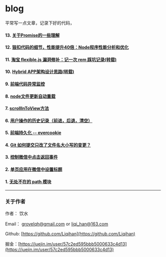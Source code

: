 # blog
平常写一点文章，记录下好的代码，


#### 13. [关于Promise的一些理解](https://github.com/Liqihan/blog/issues/16)
#### 12. [狠扣代码的细节，性能提升40倍：Node程序性能分析和优化](https://github.com/Liqihan/blog/blob/master/doc/%E8%B5%84%E8%AE%AF%E5%90%8E%E5%8F%B0%E5%88%86%E4%BA%AB%EF%BC%9ANode%E7%A8%8B%E5%BA%8F%E6%80%A7%E8%83%BD%E5%88%86%E6%9E%90%E5%92%8C%E4%BC%98%E5%8C%96%EF%BC%88%E7%AC%AC%E4%B8%80%E5%BC%B9%EF%BC%89%EF%BC%89%EF%BC%88%E7%BB%84%E5%86%85%E5%88%86%E4%BA%AB%EF%BC%89.md)
#### 11. [淘宝 flexible.js 漏洞修补：记一次 rem 踩坑记录(转载)](https://github.com/Liqihan/blog/issues/11)
#### 10. [Hybrid APP架构设计思路(转载)](https://github.com/Liqihan/blog/issues/9)
#### 9. [前端代码异常监控](https://github.com/Liqihan/blog/issues/9)
#### 8. [node文件更新自动重载](https://github.com/Liqihan/blog/issues/6)
#### 7. [scrollInToView方法](https://github.com/Liqihan/blog/issues/8)
#### 6. [用户操作的历史记录（前进，后退，清空）](https://github.com/Liqihan/blog/issues/7)
#### 5. [前端持久化 -- evercookie](https://github.com/Liqihan/blog/issues/5)
#### 4. [Git 如何提交只改了文件名大小写的变更？](https://github.com/Liqihan/blog/issues/4)
#### 3. [控制微信中点击返回事件](https://github.com/Liqihan/blog/issues/3)
#### 2. [单页应用在微信中设置标题](https://github.com/Liqihan/blog/issues/2)
#### 1. [无处不在的 path 模块](https://github.com/Liqihan/blog/issues/1)

--- 
### 关于作者
作者： 饮水

Email： grovelqh@gmail.com or liqi_han@163.com

Github: [https://github.com/Liqihan](https://github.com/Liqihan)

掘金：[https://juejin.im/user/57c2ed595bbb5000633c4d13](https://juejin.im/user/57c2ed595bbb5000633c4d13)